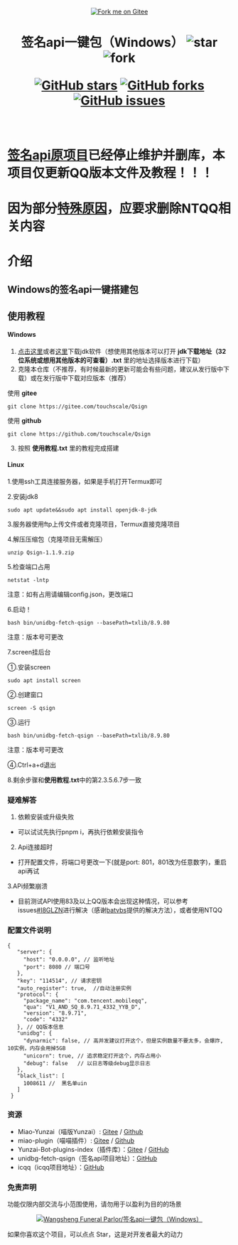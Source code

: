<div align="center">
<br>
<a href='https://gitee.com/touchscale/Qsign'><img src='https://gitee.com/touchscale/Qsign/widgets/widget_4.svg' alt='Fork me on Gitee'></img></a>
<h1>签名api一键包（Windows）
<img src='https://gitee.com/touchscale/Qsign/badge/star.svg?theme=dark'  alt='star'></img>
<img src='https://gitee.com/touchscale/Qsign/badge/fork.svg?theme=dark'  alt='fork'></img>

[![GitHub stars](https://img.shields.io/github/stars/touchscale/Qsign)](https://github.com/touchscale/Qsign/stargazers)
[![GitHub forks](https://img.shields.io/github/forks/touchscale/Qsign)](https://github.com/touchscale/Qsign/network)
[![GitHub issues](https://img.shields.io/github/issues/touchscale/Qsign)](https://github.com/touchscale/Qsign/issues)
</h1>
</br>
</div> 

# [签名api原项目](https://github.com/fuqiuluo/unidbg-fetch-qsign)已经停止维护并删库，本项目仅更新QQ版本文件及教程！！！
# 因为部分[特殊原因](https://gitee.com/touchscale/Qsign/issues/I8G04Y?from=project-issue)，应要求删除NTQQ相关内容

# 介绍
## Windows的签名api一键搭建包

## 使用教程

#### Windows
1. [点击这里](https://share.weiyun.com/4nG2DbIn)或者[这里](https://cowtransfer.com/s/3c4534a336c04b)下载jdk软件（想使用其他版本可以打开 **jdk下载地址（32位系统或想用其他版本的可查看）.txt** 里的地址选择版本进行下载）
2. 克隆本仓库（不推荐，有时候最新的更新可能会有些问题，建议从发行版中下载）或在发行版中下载对应版本（推荐）

使用 **gitee** 
```
git clone https://gitee.com/touchscale/Qsign
```
使用 **github** 
```
git clone https://github.com/touchscale/Qsign
```

3. 按照 **使用教程.txt** 里的教程完成搭建

#### Linux 

1.使用ssh工具连接服务器，如果是手机打开Termux即可

2.安装jdk8


```
sudo apt update&&sudo apt install openjdk-8-jdk
```

3.服务器使用ftp上传文件或者克隆项目，Termux直接克隆项目

4.解压压缩包（克隆项目无需解压）


```
unzip Qsign-1.1.9.zip
```

5.检查端口占用


```
netstat -lntp
```

注意：如有占用请编辑config.json，更改端口

6.启动！


```
bash bin/unidbg-fetch-qsign --basePath=txlib/8.9.80
```

注意：版本号可更改

7.screen挂后台

①.安装screen


```
sudo apt install screen
```

②.创建窗口


```
screen -S qsign
```

③.运行


```
bash bin/unidbg-fetch-qsign --basePath=txlib/8.9.80
```

注意：版本号可更改

④.Ctrl+a+d退出

8.剩余步骤和**使用教程.txt**中的第2.3.5.6.7步一致

### 疑难解答

1. 依赖安装或升级失败
- 可以试试先执行pnpm i，再执行依赖安装指令

2. Api连接超时
- 打开配置文件，将端口号更改一下(就是port: 801，801改为任意数字)，重启api再试

3.APi频繁崩溃
- 目前测试API使用83及以上QQ版本会出现这种情况，可以参考issues[#I8GLZN](https://gitee.com/touchscale/Qsign/issues/I8GLZN)进行解决（感谢[batvbs](https://gitee.com/batvbs)提供的解决方法），或者使用NTQQ

### 配置文件说明

```
{ 
   "server": { 
     "host": "0.0.0.0", // 监听地址
     "port": 8080 // 端口号
   }, 
   "key": "114514", // 请求密钥 
   "auto_register": true,  //自动注册实例
   "protocol": { 
     "package_name": "com.tencent.mobileqq", 
     "qua": "V1_AND_SQ_8.9.71_4332_YYB_D", 
     "version": "8.9.71", 
     "code": "4332" 
   }, // QQ版本信息
   "unidbg": { 
     "dynarmic": false, // 高并发建议打开这个，但是实例数量不要太多，会爆炸, 10实例，内存会用掉5GB 
     "unicorn": true, // 追求稳定打开这个，内存占用小 
     "debug": false   // 以日志等级debug显示日志
   }, 
   "black_list": [ 
     1008611 //  黑名单uin 
   ] 
 }
```

### 资源

* Miao-Yunzai（喵版Yunzai）:  [Gitee](https://gitee.com/yoimiya-kokomi/Miao-Yunzai) / [Github](https://github.com/yoimiya-kokomi/Miao-Yunzai)
* miao-plugin（喵喵插件）: [Gitee](https://gitee.com/yoimiya-kokomi/miao-plugin) / [Github](https://github.com/yoimiya-kokomi/miao-plugin)
* Yunzai-Bot-plugins-index（插件库）：[Gitee](https://gitee.com/yhArcadia/Yunzai-Bot-plugins-index) / [GitHub](https://github.com/yhArcadia/Yunzai-Bot-plugins-index)
* unidbg-fetch-qsign（签名api项目地址）：[GitHub](https://github.com/fuqiuluo/unidbg-fetch-qsign)
* icqq（icqq项目地址）：[GitHub](https://github.com/icqqjs/icqq)

### 免责声明

功能仅限内部交流与小范围使用，请勿用于以盈利为目的的场景

<div align="center">

[![Wangsheng Funeral Parlor/签名api一键包（Windows）](https://gitee.com/touchscale/Qsign/widgets/widget_card.svg?colors=4183c4,ffffff,ffffff,e3e9ed,666666,9b9b9b)](https://gitee.com/touchscale/Qsign)
</div>

如果你喜欢这个项目，可以点点 Star，这是对开发者最大的动力
